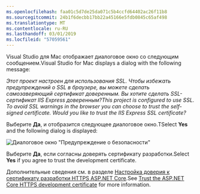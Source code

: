 ```yaml
---
ms.openlocfilehash: faa01c5d7de25da071c5b4ccfd64402ac26f11b8
ms.sourcegitcommit: 24b1f6decbb17bb22a45166e5fdb0845c65af498
ms.translationtype: MT
ms.contentlocale: ru-RU
ms.lasthandoff: 03/01/2019
ms.locfileid: "57059561"
---
```

<span data-ttu-id="a48f1-101">Visual Studio для Mac отображает диалоговое окно со следующим сообщением.</span><span class="sxs-lookup"><span data-stu-id="a48f1-101">Visual Studio for Mac displays a dialog with the following message:</span></span>

<span data-ttu-id="a48f1-102">*Этот проект настроен для использования SSL. Чтобы избежать предупреждений о SSL в браузере, вы можете сделать самозаверяющий сертификат доверенным. Вы хотите сделать SSL-сертификат IIS Express доверенным?*</span><span class="sxs-lookup"><span data-stu-id="a48f1-102">*This project is configured to use SSL. To avoid SSL warnings in the browser you can choose to trust the self-signed certificate. Would you like to trust the IIS Express SSL certificate?*</span></span>

<span data-ttu-id="a48f1-103">Выберите **Да**, и отобразится следующее диалоговое окно.</span><span class="sxs-lookup"><span data-stu-id="a48f1-103">TSelect **Yes** and the following dialog is displayed:</span></span>

![Диалоговое окно "Предупреждение о безопасности"](~/getting-started/_static/cert.png)

<span data-ttu-id="a48f1-105">Выберите **Да**, если согласны доверять сертификату разработки.</span><span class="sxs-lookup"><span data-stu-id="a48f1-105">Select **Yes** if you agree to trust the development certificate.</span></span>

<span data-ttu-id="a48f1-106">Дополнительные сведения см. в разделе [Настройка доверия к сертификату разработки HTTPS ASP.NET Core](xref:security/enforcing-ssl#trust-the-aspnet-core-https-development-certificate-on-windows-and-macos).</span><span class="sxs-lookup"><span data-stu-id="a48f1-106">See [Trust the ASP.NET Core HTTPS development certificate](xref:security/enforcing-ssl#trust-the-aspnet-core-https-development-certificate-on-windows-and-macos) for more information.</span></span>